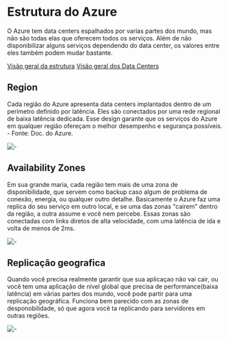 # Estrutura do Azure

O Azure tem data centers espalhados por varías partes dos mundo, mas não são todas elas que oferecem todos os serviços. Além de não  disponibilizar alguns serviços dependendo do data center, os valores entre eles também podem mudar bastante.

[Visão geral da estrutura](https://azure.microsoft.com/pt-br/global-infrastructure/geographies/)
[Visão geral dos Data Centers](https://infrastructuremap.microsoft.com/)

## Region

Cada região do Azure apresenta data centers implantados dentro de um perímetro definido por latência. Eles são conectados por uma rede regional de baixa latência dedicada. Esse design garante que os serviços do Azure em qualquer região ofereçam o melhor desempenho e segurança possíveis. - Fonte: Doc. do Azure.

![-](https://www.azureexperts.com.br/wp-content/uploads/2020/03/infra-azure2.png)

## Availability Zones

Em sua grande maria, cada região tem mais de uma zona de disponibilidade, que servem como backup caso algum de problema de conexão, energia, ou qualquer outro detalhe. Basicamente o Azure faz uma replica do seu serviço em outro local, e se uma das zonas "cairem" dentro da região, a outra assume e você nem percebe.
Essas zonas são conectadas com links diretos de alta velocidade, com uma latência de ida e volta de menos de 2ms.

![-](https://docs.microsoft.com/pt-br/azure/availability-zones/media/availability-zones.png)

## Replicação geografica

Quando você precisa realmente garantir que sua aplicaçao não vai cair, ou você tem uma aplicação de nível global que precisa de performance(baixa latência) em várias partes dos mundo, você pode partir para uma replicação geográfica. Funciona bem parecido com as zonas de desponobilidade, só que agora você ta replicando para servidores em outras regiões.

![-](https://docs.microsoft.com/pt-br/azure/availability-zones/media/availability-zones-region-geography.png)